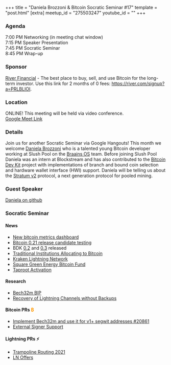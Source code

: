 +++
title = "Daniela Brozzoni & Bitcoin Socratic Seminar #17"
template = "post.html"
[extra]
meetup_id = "275503247"
youtube_id = ""
+++

### Agenda  

7:00 PM Networking (in meeting chat window)  
7:15 PM Speaker Presentation  
7:45 PM Socratic Seminar  
8:45 PM Wrap-up  

### Sponsor  

[River Financial](https://river.com/) - The best place to buy, sell, and use Bitcoin for the 
long-term investor. Use this link for 2 months of 0 fees: <https://river.com/signup?a=PRLBLIOI>.

 ### Location  

ONLINE! This meeting will be held via video conference.  
[Google Meet Link](https://meet.google.com/zfz-nxfv-qth)

### Details  

Join us for another Socratic Seminar via Google Hangouts! This month we welcome [Daniela Brozzoni][gh] 
who is a talented young Bitcoin developer working at Slush Pool on the [Braains OS][bo] team. Before 
joining Slush Pool Daniela was an intern at Blockstream and has also contributed to the 
[Bitcoin Dev Kit][bdk] project with implementations of branch and bound coin selection and hardware 
wallet interface (HWI) support. Daniela will be telling us about the [Stratum v2][s2] protocol, a 
next generation protocol for pooled mining. 

### Guest Speaker

[Daniela on github][gh]   

### Socratic Seminar

#### News  

  - [New bitcoin metrics dashboard](https://bitbo.io/)
  - [Bitcoin 0.21 release candidate testing](https://github.com/bitcoin-core/bitcoin-devwiki/wiki/0.21-Release-Candidate-Testing-Guide)
  - BDK [0.2](https://bitcoindevkit.org/blog/2020/12/release-v0.2.0/) and [0.3](https://bitcoindevkit.org/blog/2021/01/release-v0.3.0/) released 
  - [Traditional Institutions Allocating to Bitcoin](https://www.bloomberg.com/news/articles/2020-12-10/169-year-old-insurer-massmutual-invests-100-million-in-bitcoin)
  - [Kraken Lightning Network](https://www.coindesk.com/kraken-exchange-integrate-bitcoin-lightning-2021)
  - [Square Green Energy Bitcoin Fund](https://www.businesswire.com/news/home/20201208005461/en)
  - [Taproot Activation](https://taprootactivation.com/)

#### Research  

  - [Bech32m BIP](https://github.com/sipa/bips/blob/bip-bech32m/bip-bech32m.mediawiki)
  - [Recovery of Lightning Channels without Backups](https://lists.linuxfoundation.org/pipermail/lightning-dev/2020-December/002907.html)

#### Bitcoin PRs <font color="#FF9900">₿</font>  

  - [Implement Bech32m and use it for v1+ segwit addresses #20861](https://github.com/bitcoin/bitcoin/pull/20861)
  - [External Signer Support](https://github.com/bitcoin/bitcoin/pull/16546)

#### Lightning PRs ⚡ 

  - [Trampoline Routing 2021](https://github.com/lightningnetwork/lightning-rfc/pull/829)
  - [LN Offers](https://github.com/ElementsProject/lightning/issues/4255)

[gh]:https://github.com/danielabrozzoni
[bo]:https://braiins.com/
[bdk]:https://github.com/bitcoindevkit
[s2]:https://braiins.com/stratum-v2
